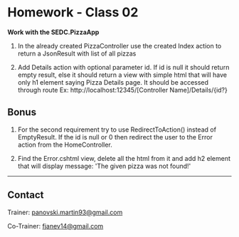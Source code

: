 # Homework - Class 02

**Work with the SEDC.PizzaApp**

1. In the already created PizzaController use the created Index action 
to return a JsonResult with list of all pizzas

2. Add Details action with optional parameter id.
   If id is null it should return empty result, else it should return a view with simple html that will have only h1 element saying Pizza Details page. It should be accessed through route Ex: http://localhost:12345/[Controller Name]/Details/{id?}


## Bonus
1. For the second requirement try to use RedirectToAction() instead of EmptyResult.
If the id is null or 0 then redirect the user to the Error action from the HomeController.  

2. Find the Error.cshtml view, delete all the html from it and add h2 element that will display message: 'The given pizza was not found!'
---

## Contact

Trainer: panovski.martin93@gmail.com

Co-Trainer: fjanev14@gmail.com
